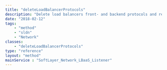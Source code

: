 ```yaml
---
title: "deleteLoadBalancerProtocols"
description: "Delete load balancers front- and backend protocols and return load balancer object with listeners (frontend), pools (backend), server instances (members) and datacenter populated. "
date: "2018-02-12"
tags:
    - "method"
    - "sldn"
    - "Network"
classes:
    - "deleteLoadBalancerProtocols"
type: "reference"
layout: "method"
mainService : "SoftLayer_Network_LBaaS_Listener"
---
```


